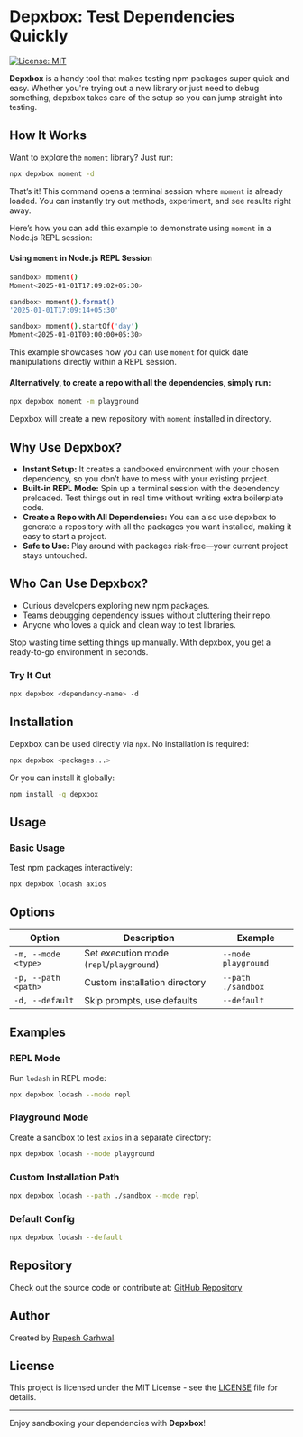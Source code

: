 # **Depxbox: Test Dependencies Quickly**

[![License: MIT](https://img.shields.io/badge/License-MIT-yellow.svg)](https://opensource.org/licenses/MIT)

**Depxbox** is a handy tool that makes testing npm packages super quick and easy. Whether you're trying out a new library or just need to debug something, depxbox takes care of the setup so you can jump straight into testing.

## **How It Works**

Want to explore the `moment` library? Just run:

```bash
npx depxbox moment -d
```

That’s it! This command opens a terminal session where `moment` is already loaded. You can instantly try out methods, experiment, and see results right away.

Here’s how you can add this example to demonstrate using `moment` in a Node.js REPL session:

#### **Using `moment` in Node.js REPL Session**

```bash
sandbox> moment()
Moment<2025-01-01T17:09:02+05:30>

sandbox> moment().format()
'2025-01-01T17:09:14+05:30'

sandbox> moment().startOf('day')
Moment<2025-01-01T00:00:00+05:30>
```

This example showcases how you can use `moment` for quick date manipulations directly within a REPL session.

#### Alternatively, to create a repo with all the dependencies, simply run:

```bash
npx depxbox moment -m playground
```

Depxbox will create a new repository with `moment` installed in directory.

## **Why Use Depxbox?**

- **Instant Setup:** It creates a sandboxed environment with your chosen dependency, so you don’t have to mess with your existing project.
- **Built-in REPL Mode:** Spin up a terminal session with the dependency preloaded. Test things out in real time without writing extra boilerplate code.
- **Create a Repo with All Dependencies:** You can also use depxbox to generate a repository with all the packages you want installed, making it easy to start a project.
- **Safe to Use:** Play around with packages risk-free—your current project stays untouched.

## **Who Can Use Depxbox?**

- Curious developers exploring new npm packages.
- Teams debugging dependency issues without cluttering their repo.
- Anyone who loves a quick and clean way to test libraries.

Stop wasting time setting things up manually. With depxbox, you get a ready-to-go environment in seconds.

### **Try It Out**

```bash
npx depxbox <dependency-name> -d
```

## Installation

Depxbox can be used directly via `npx`. No installation is required:

```bash
npx depxbox <packages...>
```

Or you can install it globally:

```bash
npm install -g depxbox
```

## Usage

### Basic Usage

Test npm packages interactively:

```bash
npx depxbox lodash axios
```

## Options

| Option              | Description                              | Example             |
| ------------------- | ---------------------------------------- | ------------------- |
| `-m, --mode <type>` | Set execution mode (`repl`/`playground`) | `--mode playground` |
| `-p, --path <path>` | Custom installation directory            | `--path ./sandbox`  |
| `-d, --default`     | Skip prompts, use defaults               | `--default`         |

## Examples

### REPL Mode

Run `lodash` in REPL mode:

```bash
npx depxbox lodash --mode repl
```

### Playground Mode

Create a sandbox to test `axios` in a separate directory:

```bash
npx depxbox lodash --mode playground
```

### Custom Installation Path

```bash
npx depxbox lodash --path ./sandbox --mode repl
```

### Default Config

```bash
npx depxbox lodash --default
```

## Repository

Check out the source code or contribute at:
[GitHub Repository](https://github.com/rg-rupeee/depxbox)

## Author

Created by [Rupesh Garhwal](mailto:rupeshgarhwal3920@gmail.com).

## License

This project is licensed under the MIT License - see the [LICENSE](LICENSE) file for details.

---

Enjoy sandboxing your dependencies with **Depxbox**!
